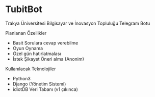 # TubitBot
Trakya Üniversitesi Bilgisayar ve İnovasyon Topluluğu Telegram Botu

Planlanan Özellikler

- Basit Sorulara cevap verebilme
- Oyun Oynama
- Özel gün hatırlatmalası 
- İstek Şikayet Öneri alma (Anonim)

Kullanılacak Teknolojiler
- Python3
- Django (Yönetim Sistemi)
- idiotDB Veri Tabanı (v1 çıkınca)
